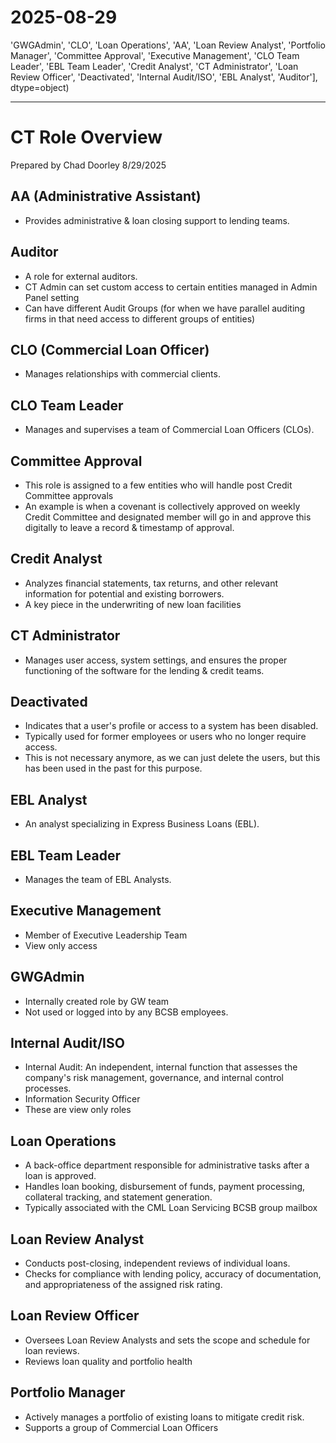 # 2025-08-29

'GWGAdmin', 'CLO', 'Loan Operations', 'AA', 'Loan Review Analyst',
       'Portfolio Manager', 'Committee Approval', 'Executive Management',
       'CLO Team Leader', 'EBL Team Leader', 'Credit Analyst',
       'CT Administrator', 'Loan Review Officer', 'Deactivated',
       'Internal Audit/ISO', 'EBL Analyst', 'Auditor'], dtype=object)



----
# CT Role Overview
Prepared by Chad Doorley
8/29/2025

## AA (Administrative Assistant)
- Provides administrative & loan closing support to lending teams.

## Auditor
- A role for external auditors.
- CT Admin can set custom access to certain entities managed in Admin Panel setting
- Can have different Audit Groups (for when we have parallel auditing firms in that need access to different groups of entities)

## CLO (Commercial Loan Officer)
- Manages relationships with commercial clients.

## CLO Team Leader
- Manages and supervises a team of Commercial Loan Officers (CLOs).

## Committee Approval
- This role is assigned to a few entities who will handle post Credit Committee approvals
- An example is when a covenant is collectively approved on weekly Credit Committee and designated member will go in and approve this digitally to leave a record & timestamp of approval.

## Credit Analyst
- Analyzes financial statements, tax returns, and other relevant information for potential and existing borrowers.
- A key piece in the underwriting of new loan facilities

## CT Administrator
- Manages user access, system settings, and ensures the proper functioning of the software for the lending & credit teams.

## Deactivated
- Indicates that a user's profile or access to a system has been disabled.
- Typically used for former employees or users who no longer require access.
- This is not necessary anymore, as we can just delete the users, but this has been used in the past for this purpose.

## EBL Analyst
- An analyst specializing in Express Business Loans (EBL).

## EBL Team Leader
- Manages the team of EBL Analysts.

## Executive Management
- Member of Executive Leadership Team
- View only access

## GWGAdmin
- Internally created role by GW team
- Not used or logged into by any BCSB employees.

## Internal Audit/ISO
- Internal Audit: An independent, internal function that assesses the company's risk management, governance, and internal control processes.
- Information Security Officer
- These are view only roles

## Loan Operations
- A back-office department responsible for administrative tasks after a loan is approved.
- Handles loan booking, disbursement of funds, payment processing, collateral tracking, and statement generation.
- Typically associated with the CML Loan Servicing BCSB group mailbox

## Loan Review Analyst
- Conducts post-closing, independent reviews of individual loans.
- Checks for compliance with lending policy, accuracy of documentation, and appropriateness of the assigned risk rating.

## Loan Review Officer
- Oversees Loan Review Analysts and sets the scope and schedule for loan reviews.
- Reviews loan quality and portfolio health

## Portfolio Manager
- Actively manages a portfolio of existing loans to mitigate credit risk.
- Supports a group of Commercial Loan Officers
